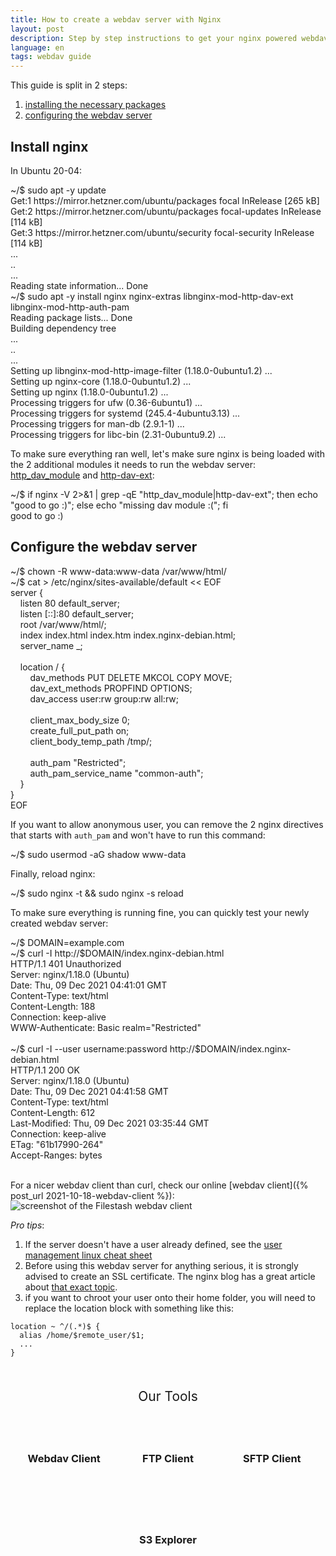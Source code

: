 ```yaml
---
title: How to create a webdav server with Nginx
layout: post
description: Step by step instructions to get your nginx powered webdav server ready in less than 2 minutes
language: en
tags: webdav guide
---
```


This guide is split in 2 steps:
1. [installing the necessary packages](#install-nginx)
2. [configuring the webdav server](#configure-the-webdav-server)

## Install nginx

In Ubuntu 20-04:
<div class="terminal">
<span class="prompt">~/$ </span>sudo apt -y update<br>
<span class="stdout">
Get:1 https://mirror.hetzner.com/ubuntu/packages focal InRelease [265 kB]<br/>
Get:2 https://mirror.hetzner.com/ubuntu/packages focal-updates InRelease [114 kB]<br/>
Get:3 https://mirror.hetzner.com/ubuntu/security focal-security InRelease [114 kB]<br/>
...<br/>
..<br/>
...<br/>
Reading state information... Done<br/>
</span>
<span class="prompt">~/$ </span>sudo apt -y install nginx nginx-extras libnginx-mod-http-dav-ext libnginx-mod-http-auth-pam<br>
<span class="stdout">
Reading package lists... Done<br/>
Building dependency tree<br/>
...<br/>
..<br/>
...<br/>
Setting up libnginx-mod-http-image-filter (1.18.0-0ubuntu1.2) ...<br/>
Setting up nginx-core (1.18.0-0ubuntu1.2) ...<br/>
Setting up nginx (1.18.0-0ubuntu1.2) ...<br/>
Processing triggers for ufw (0.36-6ubuntu1) ...<br/>
Processing triggers for systemd (245.4-4ubuntu3.13) ...<br/>
Processing triggers for man-db (2.9.1-1) ...<br/>
Processing triggers for libc-bin (2.31-0ubuntu9.2) ...<br/>
</span>
</div>

To make sure everything ran well, let's make sure nginx is being loaded with the 2 additional modules it needs to run the webdav server: [http_dav_module](http://nginx.org/en/docs/http/ngx_http_dav_module.html) and [http-dav-ext](https://github.com/arut/nginx-dav-ext-module):
<div class="terminal">
<span class="prompt">~/$ </span>if nginx -V 2>&1 | grep -qE "http_dav_module|http-dav-ext"; then echo "good to go :)"; else echo "missing dav module :("; fi<br>
<span class="stdout">
good to go :)<br/>
</span>
</div>

## Configure the webdav server

<div class="terminal">
<span class="prompt">~/$ </span>chown -R www-data:www-data /var/www/html/<br>
<span class="prompt">~/$ </span>cat > /etc/nginx/sites-available/default << EOF<br/>
server {<br/>
&nbsp;&nbsp;&nbsp;&nbsp;listen 80 default_server;<br/>
&nbsp;&nbsp;&nbsp;&nbsp;listen [::]:80 default_server;<br/>
&nbsp;&nbsp;&nbsp;&nbsp;root /var/www/html/;<br/>
&nbsp;&nbsp;&nbsp;&nbsp;index index.html index.htm index.nginx-debian.html;<br/>
&nbsp;&nbsp;&nbsp;&nbsp;server_name _;<br/>
<br/>
&nbsp;&nbsp;&nbsp;&nbsp;location / {<br/>
&nbsp;&nbsp;&nbsp;&nbsp;&nbsp;&nbsp;&nbsp;&nbsp;dav_methods PUT DELETE MKCOL COPY MOVE;<br/>
&nbsp;&nbsp;&nbsp;&nbsp;&nbsp;&nbsp;&nbsp;&nbsp;dav_ext_methods PROPFIND OPTIONS;<br/>
&nbsp;&nbsp;&nbsp;&nbsp;&nbsp;&nbsp;&nbsp;&nbsp;dav_access user:rw  group:rw all:rw;<br/>
<br/>
&nbsp;&nbsp;&nbsp;&nbsp;&nbsp;&nbsp;&nbsp;&nbsp;client_max_body_size    0;<br/>
&nbsp;&nbsp;&nbsp;&nbsp;&nbsp;&nbsp;&nbsp;&nbsp;create_full_put_path  on;<br/>
&nbsp;&nbsp;&nbsp;&nbsp;&nbsp;&nbsp;&nbsp;&nbsp;client_body_temp_path /tmp/;<br/>
<br/>
&nbsp;&nbsp;&nbsp;&nbsp;&nbsp;&nbsp;&nbsp;&nbsp;auth_pam "Restricted";<br/>
&nbsp;&nbsp;&nbsp;&nbsp;&nbsp;&nbsp;&nbsp;&nbsp;auth_pam_service_name "common-auth";<br/>
&nbsp;&nbsp;&nbsp;&nbsp;}<br/>
}<br/>
EOF<br/>
<span class="stdout"></span>
</div>

If you want to allow anonymous user, you can remove the 2 nginx directives that starts with `auth_pam` and won't have to run this command:
<div class="terminal">
<span class="prompt">~/$ </span>sudo usermod -aG shadow www-data<br/>
</div>

Finally, reload nginx:
<div class="terminal">
<span class="prompt">~/$ </span>sudo nginx -t && sudo nginx -s reload<br/>
</div>

To make sure everything is running fine, you can quickly test your newly created webdav server:
<div class="terminal">
<span class="prompt">~/$ </span>DOMAIN=example.com<br/>
<span class="prompt">~/$ </span>curl -I http://$DOMAIN/index.nginx-debian.html<br/>
<span class="stdout">
HTTP/1.1 401 Unauthorized<br/>
Server: nginx/1.18.0 (Ubuntu)<br/>
Date: Thu, 09 Dec 2021 04:41:01 GMT<br/>
Content-Type: text/html<br/>
Content-Length: 188<br/>
Connection: keep-alive<br/>
WWW-Authenticate: Basic realm="Restricted"<br/>
<br/>
</span>
<span class="prompt">~/$ </span>curl -I --user username:password http://$DOMAIN/index.nginx-debian.html<br/>
<span class="stdout">
HTTP/1.1 200 OK<br/>
Server: nginx/1.18.0 (Ubuntu)<br/>
Date: Thu, 09 Dec 2021 04:41:58 GMT<br/>
Content-Type: text/html<br/>
Content-Length: 612<br/>
Last-Modified: Thu, 09 Dec 2021 03:35:44 GMT<br/>
Connection: keep-alive<br/>
ETag: "61b17990-264"<br/>
Accept-Ranges: bytes<br/>
<br/>
</span>
</div>

For a nicer webdav client than curl, check our online [webdav client]({% post_url 2021-10-18-webdav-client %}):

<img class="fancy" src="https://www.filestash.app/img/screenshots/viewerpage.png" alt="screenshot of the Filestash webdav client" style="margin-top: -15px;" />

*Pro tips*:
1. If the server doesn't have a user already defined, see the [user management linux cheat sheet](https://www.guru99.com/linux-commands-cheat-sheet.html#4)
2. Before using this webdav server for anything serious, it is strongly advised to create an SSL certificate. The nginx blog has a great article about [that exact topic](https://www.nginx.com/blog/using-free-ssltls-certificates-from-lets-encrypt-with-nginx/).
3. if you want to chroot your user onto their home folder, you will need to replace the location block with something like this:
```
location ~ ^/(.*)$ {
  alias /home/$remote_user/$1;
  ...
}
```

<div class="related">
    <div class="title">
        Our Tools<br>
        <img src="https://mickael.kerjean.me/assets/img/arrow_bottom.png"/>
    </div>
    <div class="related_content">
        <a href="{% post_url 2021-10-18-webdav-client %}"><h3 class="no-anchor">Webdav Client</h3></a><a href="{% post_url 2019-11-26-ftp-web-client %}"><h3 class="no-anchor">FTP Client</h3></a><a href="{% post_url 2020-04-30-sftp-browser %}"><h3 class="no-anchor">SFTP Client</h3></a><a href="{% post_url 2019-11-21-s3-browser %}"><h3 class="no-anchor">S3 Explorer</h3></a>
    </div>
</div>
<style>
 .related{ text-align:center;margin-top:50px;}
 .related .title{
     font-size: 1.5em;
     margin-top: 30px;
 }
 .related .title img{
     animation: bounce 1s infinite alternate;
     width: 16px;
     height: 17px;
 }
 .related .related_content { margin-top:5px; }
 .related .related_content h3 {
     background: var(--bg-color);
     padding: 50px 0;
     border-radius: 5px;
     margin: 0!important;
 }
 .related .related_content a{
     display: inline-block;
     width: calc(33% - 10px);
     padding: 5px;
     text-decoration: none!important;
 }
 .related .related_content a:hover{
     transform: scale(1.1);
     transition: ease 0.3s transform;
 }
 .related .related_content a:hover h3{
     background: var(--emphasis-primary);
     transition: ease 0.3s background;
 }

 @media only screen and (max-width: 550px) {
     .related .related_content a{ width: 100%; }
 }
 @keyframes bounce {
     from {
         transform: translate3d(0,0,0);
     }
     to {
         transform: translate3d(0,-8px,0);
     }
 }
</style>
